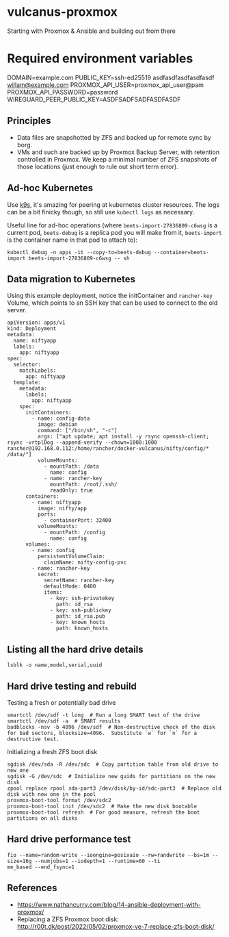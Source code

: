 # vulcanus-proxmox
Starting with Proxmox &amp; Ansible and building out from there


# Required environment variables
DOMAIN=example.com
PUBLIC_KEY=ssh-ed25519 asdfasdfasdfasdfasdf willam@example.com
PROXMOX_API_USER=proxmox_api_user@pam
PROXMOX_API_PASSWORD=password
WIREGUARD_PEER_PUBLIC_KEY=ASDFSADFSADFASDFASDF


## Principles

* Data files are snapshotted by ZFS and backed up for remote sync by borg.
* VMs and such are backed up by Proxmox Backup Server, with retention controlled in Proxmox.  We keep a minimal number of ZFS snapshots of those locations (just enough to rule out short term error).


## Ad-hoc Kubernetes

Use [k9s](https://k9scli.io/), it's amazing for peering at kubernetes cluster resources.  The logs can be a bit finicky though, so still use `kubectl logs` as necessary.

Useful line for ad-hoc operations (where `beets-import-27836809-c6wsg` is a current pod, `beets-debug` is a replica pod you will make from it, `beets-import` is the container name in that pod to attach to):

```
kubectl debug -n apps -it --copy-to=beets-debug --container=beets-import beets-import-27836809-c6wsg -- sh
```


## Data migration to Kubernetes

Using this example deployment, notice the initContainer and `rancher-key` Volume, which points to an SSH key that can be used to connect to the old server.

```
apiVersion: apps/v1
kind: Deployment
metadata:
  name: niftyapp
  labels:
    app: niftyapp
spec:
  selector:
    matchLabels:
      app: niftyapp
  template:
    metadata:
      labels:
        app: niftyapp
    spec:
      initContainers:
        - name: config-data
          image: debian
          command: ["/bin/sh", "-c"]
          args: ["apt update; apt install -y rsync openssh-client; rsync -vrtplDog --append-verify --chown=1000:1000 rancher@192.168.0.112:/home/rancher/docker-vulcanus/nifty/config/* /data/"]
          volumeMounts:
            - mountPath: /data
              name: config
            - name: rancher-key
              mountPath: /root/.ssh/
              readOnly: true
      containers:
        - name: niftyapp
          image: nifty/app
          ports:
            - containerPort: 32400
          volumeMounts:
            - mountPath: /config
              name: config
      volumes:
        - name: config
          persistentVolumeClaim:
            claimName: nifty-config-pvc
        - name: rancher-key
          secret:
            secretName: rancher-key
            defaultMode: 0400
            items:
              - key: ssh-privatekey
                path: id_rsa
              - key: ssh-publickey
                path: id_rsa.pub
              - key: known_hosts
                path: known_hosts
```

## Listing all the hard drive details

```
lsblk -o name,model,serial,uuid
```

## Hard drive testing and rebuild

Testing a fresh or potentially bad drive
```
smartctl /dev/sdf -t long  # Run a long SMART test of the drive
smartctl /dev/sdf -a  # SMART results
badblocks -nsv -b 4096 /dev/sdf  # Non-destructive check of the disk for bad sectors, blocksize=4096.  Substitute `w` for `n` for a destructive test.
```

Initializing a fresh ZFS boot disk
```
sgdisk /dev/sda -R /dev/sdc  # Copy partition table from old drive to new one
sgdisk -G /dev/sdc  # Initialize new guids for partitions on the new disk
zpool replace rpool sda-part3 /dev/disk/by-id/sdc-part3  # Replace old disk with new one in the pool
proxmox-boot-tool format /dev/sdc2
proxmox-boot-tool init /dev/sdc2  # Make the new disk bootable
proxmox-boot-tool refresh  # For good measure, refresh the boot partitions on all disks
```


## Hard drive performance test
```
fio --name=random-write --ioengine=posixaio --rw=randwrite --bs=1m --size=16g --numjobs=1 --iodepth=1 --runtime=60 --ti
me_based --end_fsync=1
```


## References
* https://www.nathancurry.com/blog/14-ansible-deployment-with-proxmox/
* Replacing a ZFS Proxmox boot disk: http://r00t.dk/post/2022/05/02/proxmox-ve-7-replace-zfs-boot-disk/
